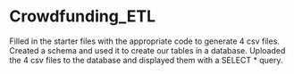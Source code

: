# Crowdfunding_ETL

Filled in the starter files with the appropriate code to generate 4 csv files. Created a schema and used it to create our tables in a database. Uploaded the 4 csv files to the database and displayed them with a SELECT * query.
